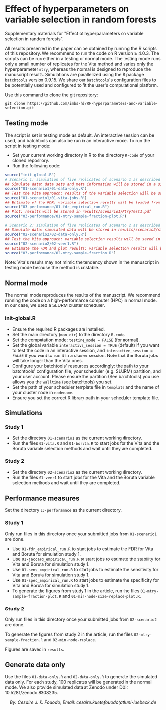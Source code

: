 # Effect of hyperparameters on variable selection in random forests

Supplementary materials for "Effect of hyperparameters on variable selection in random forests".

All results presented in the paper can be obtained by running the R scripts of this repository. We recommend to run the code on R version  $\geq$ 4.0.3. The scripts can be run either in a testing or normal mode. The testing mode runs only a small number of replicates for the Vita method and varies only the hyperparameter ```mtry```, whereas the normal is designed to reproduce the manuscript results. Simulations are parallelized using the R package ```batchtools``` version 0.9.15. We share our ```batchtools```'s configuration files to be potentially used and configured to fit the user's computational platform.

Use this command to clone the git repository:

```git clone https://github.com/imbs-hl/RF-hyperparameters-and-variable-selection.git```

## Testing mode

The script is set in testing mode as default. An interactive session can be used, and batchtools can also be run in an interactive mode. To run the script in testing mode:

- Set your current working directory in R to the directory ```R-code``` of your cloned repository.
- Run the following code:

```R
source("init-global.R")
# Scenario 1: simulation of five replicates of scenario 1 as described in the manuscript.
## Simulate data: data sets and meta information will be stored in a single rds object, which can be found under results/scenario1/study1.rds
source("01-scenario1/01-data-only.R")
## Test the Vita approach: results of the variable selection will be saved in the bacthtools registry called "vita-cor" indicated by the function wrap_batchtools.
source("01-scenario1/01-vita-jobs.R")
## Estimate of the FDR: variable selection results will be loaded from the registry to estimate the FDR.
source("03-performance/01-fdr_empirical_run.R")
## Plot: results will be stored in results/scenario1/MtryTest1.pdf
source("03-performance/01-mtry-sample-fraction-plot.R")

# Scenario 2: simulation of five replicates of scenario 2 as described in the manuscript.
## Simulate data: simulated data will be stored in results/scenario2/study2.rds
source("02-scenario2/02-data-only.R")
## Test the Vita approach: variable selection results will be saved in the batchtools registry called vita_veer_mean_all.
source("02-scenario2/02-veer1.R")
## Estimate the FDR and plot results: variable selection results will be loaded from the registry to estimate the FDR, and results will be plotted and saved in results/scenario2/MtryTest2.pdf.
source("03-performance/02-mtry-sample-fraction.R")
```

Note: Vita's results may not mimic the tendency shown in the manuscript in testing mode because the method is unstable.

## Normal mode

The normal mode reproduces the results of the manuscript. We recommend running the code on a high-performance computer (HPC) in normal mode. In our case,  we used a SLURM cluster scheduler.

### init-global.R
- Ensure the required R packages are installed.
- Set the main directory (```man_dir```) to the directory ```R-code```.
- Set the computation mode: ```testing_mode = FALSE``` (for normal).
- Set the global variable ```interactive_session = TRUE``` (default) if you want to test the code in an interactive session, and ```interactive_session = FALSE``` if you want to run it in a cluster session. Note that the Boruta jobs will take longer than the Vita ones.
- Configure your batchtools' resources accordingly: the path to your batchtools' configuration file, your scheduler (e.g. SLURM) partition, and your user account. Please ensure the partition (See batchtools) you use allows you the ```walltime``` (see batchtools) you set.
- Set the path of your scheduler template file in ```template``` and the name of your cluster node in ```nodename```. 
- Ensure you set the correct R library path in your scheduler template file.

## Simulations

### Study 1
- Set the directory ```01-scenario1``` as the current working directory.
- Run the files ```01-vita.R``` and ```01-boruta.R``` to start jobs for the Vita and the Boruta variable selection methods and wait until they are completed.

### Study 2
- Set the directory ```02-scenario2``` as the current working directory.
- Run the files ```01-veer1``` to start jobs for the Vita and the Boruta variable selection methods and wait until they are completed.

## Performance measures
Set the directory ```03-perforamnce``` as the current directory. 

### Study 1
Only run files in this directory once your submitted jobs from ```01-scenario1``` are done.

- Use ```01-fdr_empirical_run.R``` to start jobs to estimate the FDR for Vita and Boruta for simulation study 1.
- Use ```01-jaccard_empirical_run.R``` to start jobs to estimate the stability for Vita and Boruta for simulation study 1.
- Use ```01-sens_empirical_run.R``` to start jobs to estimate the sensitivity for Vita and Boruta for simulation study 1.
- Use ```01-spec_empirical_run.R``` to start jobs to estimate the specificity for Vita and Boruta for simulation study 1.
- To generate the figures from study 1 in the article, run the files ```01-mtry-sample-fraction-plot.R``` and ```01-min-node-size-replace-plot.R```.

### Study 2
Only run files in this directory once your submitted jobs from ```02-scenario2``` are done.

To generate the figures from study 2 in the article, run the files ```02-mtry-sample-fraction.R``` and ```02-min-node-replace```.

Figures are saved in ```results```.

## Generate data only
Use the files ```01-data-only.R``` and ```02-data-only.R``` to generate the simulated data only. For each study, 100 replicates will be generated in the normal mode. We also provide simulated data at Zenodo under DOI: 10.5281/zenodo.8308235.

<p align="center";style="font-size:10%;margin : 0; padding-top:0;"><em>By: Cesaire J. K. Fouodo; Email: cesaire.kuetefouodo(at)uni-luebeck.de</em></p>